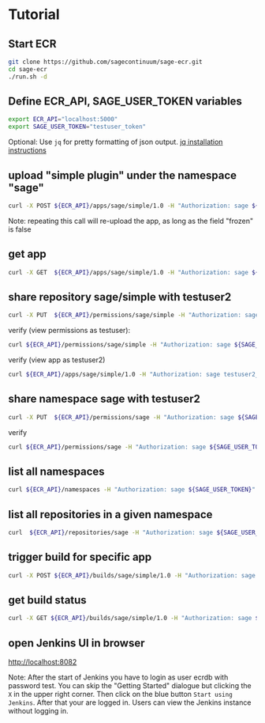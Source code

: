 # Tutorial

## Start ECR
```bash
git clone https://github.com/sagecontinuum/sage-ecr.git
cd sage-ecr
./run.sh -d
```

## Define ECR_API, SAGE_USER_TOKEN variables
```bash
export ECR_API="localhost:5000"
export SAGE_USER_TOKEN="testuser_token"
```

Optional: Use `jq` for pretty formatting of json output. [jq installation instructions](https://stedolan.github.io/jq/download/)

## upload "simple plugin" under the namespace "sage"
```bash
curl -X POST ${ECR_API}/apps/sage/simple/1.0 -H "Authorization: sage ${SAGE_USER_TOKEN}" --data-binary  @./example_app.yaml | jq .
```

Note: repeating this call will re-upload the app, as long as the field "frozen" is false


## get app
```bash
curl -X GET  ${ECR_API}/apps/sage/simple/1.0 -H "Authorization: sage ${SAGE_USER_TOKEN}" | jq .
```


## share repository sage/simple with testuser2
```bash
curl -X PUT  ${ECR_API}/permissions/sage/simple -H "Authorization: sage ${SAGE_USER_TOKEN}" -d '{"operation":"add", "granteeType": "USER", "grantee": "testuser2", "permission":"WRITE"}' | jq .
```

verify (view permissions as testuser):
```bash
curl ${ECR_API}/permissions/sage/simple -H "Authorization: sage ${SAGE_USER_TOKEN}"  | jq .
```

verify (view app as testuser2)
```bash
curl ${ECR_API}/apps/sage/simple/1.0 -H "Authorization: sage testuser2_token"  | jq .
```

## share namespace sage with testuser2
```bash
curl -X PUT  ${ECR_API}/permissions/sage -H "Authorization: sage ${SAGE_USER_TOKEN}" -d '{"operation":"add", "granteeType": "USER", "grantee": "testuser2", "permission":"WRITE"}' | jq .
```

verify
```bash
curl ${ECR_API}/permissions/sage -H "Authorization: sage ${SAGE_USER_TOKEN}" | jq .
```

## list all namespaces

```bash
curl ${ECR_API}/namespaces -H "Authorization: sage ${SAGE_USER_TOKEN}" | jq .
```

## list all repositories in a given namespace

```bash
curl  ${ECR_API}/repositories/sage -H "Authorization: sage ${SAGE_USER_TOKEN}" | jq .
```


## trigger build for specific app
```bash
curl -X POST ${ECR_API}/builds/sage/simple/1.0 -H "Authorization: sage ${SAGE_USER_TOKEN}" | jq .
```

## get build status

```bash
curl -X GET ${ECR_API}/builds/sage/simple/1.0 -H "Authorization: sage ${SAGE_USER_TOKEN}" | jq .
```


## open Jenkins UI in browser
[http://localhost:8082](http://localhost:8082)

Note: After the start of Jenkins you have to login as user ecrdb with password test. You can skip the "Getting Started" dialogue but clicking the `X` in the upper right corner. Then click on the blue button `Start using Jenkins`. After that your are logged in. Users can view the Jenkins instance without logging in.

